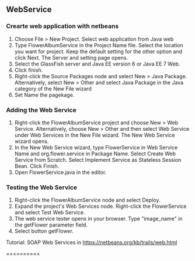 WebService
----------

### Crearte web application with netbeans

1. Choose File > New Project. Select web application from Java web
2. Type FlowerAlbumService in the Project Name file. Select the location you want for project. Keep the default setting for the other option and click Next. The Server and setting page opens.
3. Select the GlassFish server and Java EE version 6 or Java EE 7 Web.
4. Click finish.
5. Right-click the Source Packages node and select New > Java Package.
Alternatively, select New > Other and select Java Package in the Java category of the New File wizard
6. Set Name the pagekage.

### Adding the Web Service

1. Right-click the FlowerAlbumService project and choose New > Web Service. Alternatively, choose New > Other and then select Web Service under Web Services in the New File wizard. The New Web Service wizard opens.
2. In the New Web Service wizard, type FlowerService in Web Service Name and org.flower.service in Package Name. Select Create Web Service from Scratch. Select Implement Service as Stateless Session Bean. Click Finish.
3. Open FlowerService.java in the editor.

### Testing the Web Service

1. Right-click the FlowerAlbumService node and select Deploy.
2. Expand the project's Web Services node. Right-click the FlowerService and select Test Web Service. 
3. The web service tester opens in your browser. Type "image_name" in the getFlower parameter field.
4. Select button getFlower.

Tutorial: SOAP Web Services in https://netbeans.org/kb/trails/web.html

==========
